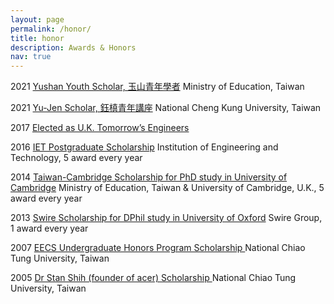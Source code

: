 ```yaml
---
layout: page
permalink: /honor/
title: honor
description: Awards & Honors
nav: true
---
```


2021  <a href="#">Yushan Youth Scholar, 玉山青年學者</a>  Ministry of Education, Taiwan
<p>2021  <a href="#">Yu-Jen Scholar, 鈺槙青年講座</a>  National Cheng Kung University, Taiwan</p>
<p>2017  <a href="#">Elected as U.K. Tomorrow’s Engineers</a></p>
<p>2016  <a href="#">IET Postgraduate Scholarship</a>  Institution of Engineering and Technology, 5 award every year</p>
<p>2014  <a href="#">Taiwan-Cambridge Scholarship for PhD study in University of Cambridge</a> Ministry of Education, Taiwan & University of Cambridge, U.K., 5 award every year</p>
<p>2013  <a href="#">Swire Scholarship for DPhil study in University of Oxford</a>  Swire Group, 1 award every year</p>
<p>2007  <a href="#">EECS Undergraduate Honors Program Scholarship </a>  National Chiao Tung University, Taiwan</p>
<p>2005  <a href="#">Dr Stan Shih (founder of acer) Scholarship </a>  National Chiao Tung University, Taiwan
